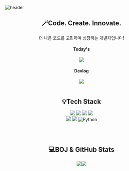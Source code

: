 ![header](https://capsule-render.vercel.app/api?type=waving&color=0:17244d,130:463086&=auto&height=300&section=header&text=Welcome%20to%20Dusskdus's%20Dev%20Space!🚀&fontSize=40&animation=scaleIn&fontColor=ffffff)

<div align=center>
  
## 🪄Code. Create. Innovate.
더 나은 코드를 고민하며 성장하는 개발자입니다!
#### Today's <br>
<a href="https://hits.seeyoufarm.com"><img src="https://hits.seeyoufarm.com/api/count/incr/badge.svg?url=https%3A%2F%2Fgithub.com%2Fdusskdus&count_bg=%23555555&title_bg=%23292929&icon=github.svg&icon_color=%23E7E7E7&title=hits&edge_flat=false"/></a><br>
#### Devlog<br>
<a href="https://dev-nesia.tistory.com"><img src="https://img.shields.io/badge/Tistory-ff5a48?style=flat-square&logo=tistory&logoColor=white&link=https://dev-nesia.tistory.com"/></a><br><br>

## 💡Tech Stack
<img src="https://img.shields.io/badge/JavaScript-ffb13b?style=flat-square&logo=javascript&logoColor=white"/> <img src="https://img.shields.io/badge/React-61DAFB?style=flat-square&logo=react&logoColor=white"/> <img src="https://img.shields.io/badge/HTML-E34F26?style=flat-square&logo=html5&logoColor=white"/> <img src="https://img.shields.io/badge/CSS-1572B6?style=flat-square&logo=css3&logoColor=white"/> 
<br> <img src ="https://img.shields.io/badge/Java-007396?&style=flat-square&logo=eclipseide&logoColor=white"/> <img src ="https://img.shields.io/badge/C-A8B9CC?&style=flat-square&logo=C&logoColor=white"/> <img alt="Python" src ="https://img.shields.io/badge/Python-3776AB.svg?&style=flat-square&logo=Python&logoColor=white"/>
<div align="center"><br><br>
  
## 💻BOJ & GitHub Stats  

<div style="display: flex; justify-content: center;">
  <a href="https://solved.ac/skdusb0007">
    <img src="http://mazassumnida.wtf/api/v2/generate_badge?boj=skdusb0007" />
  </a>
  <img src="https://github-readme-stats.vercel.app/api?username=dusskdus&show_icons=true&theme=dark" />
</div>
<br><br>
